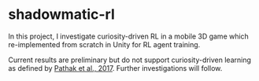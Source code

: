 # shadowmatic-rl

In this project, I investigate curiosity-driven RL in a mobile 3D game which re-implemented from scratch in Unity for RL agent training.

Current results are preliminary but do not support curiosity-driven learning as defined by [Pathak et al., 2017](https://arxiv.org/pdf/1705.05363). Further investigations will follow.
